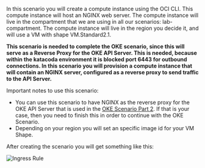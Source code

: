 In this scenario you will create a compute instance using the OCI CLI. This compute instance will host an NGINX web server. The compute instance will live
in the compartment that we are using in all our scenarios: lab-compartment.
The compute instance will live in the region you decide it, and will use a VM with shape VM.Standard2.1.

**This scenario is needed to complete the OKE scenario, since this will serve as a Reverse Proxy for the OKE API Server. This is needed, because within the
katacoda environment it is blocked port 6443 for outbound connections. 
In this scenario you will provision a compute instance that will contain an NGINX server, configured as a reverse proxy to send traffic to the API Server.**

Important notes to use this scenario:

- You can use this scenario to have NGINX as the reverse proxy for the OKE API Server that is used in the [OKE Scenario Part 2](https://www.katacoda.com/redexpertalliance/courses/oci-course/oke-redis-cache-and-functions-oci_part2 "OKE Scenario Part 2").
If that is your case, then you need to finish this in order to continue with the OKE Scenario.
- Depending on your region you will set an specific image id for your VM Shape.

After creating the scenario you will get something like this:

![Ingress Rule](/RedExpertAlliance/courses/oci-course/oke-redis-api-server-reverse-proxy/assets/intro.jpg)
